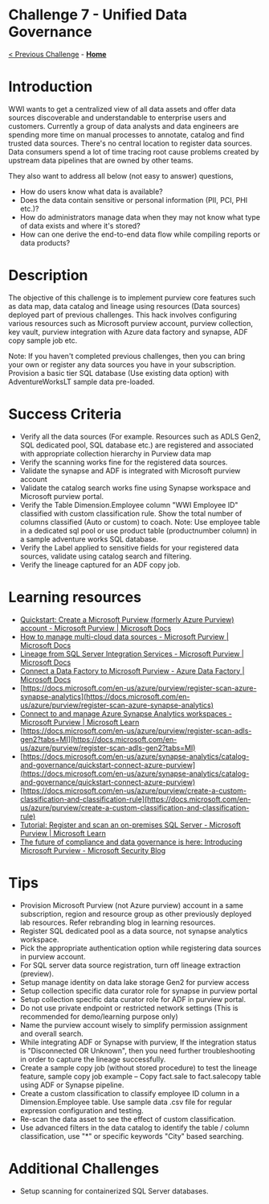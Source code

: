 # Challenge 7 - Unified Data Governance

[< Previous Challenge](./Challenge-06.md) - **[Home](../README.md)**

# Introduction

WWI wants to get a centralized view of all data assets and offer data sources discoverable and understandable to enterprise users and customers. Currently a group of data analysts and data engineers are spending more time on manual processes to annotate, catalog and find trusted data sources. There's no central location to register data sources. Data consumers spend a lot of time tracing root cause problems created by upstream data pipelines that are owned by other teams.

They also want to address all below (not easy to answer) questions,

- How do users know what data is available?
- Does the data contain sensitive or personal information (PII, PCI, PHI etc.)?
- How do administrators manage data when they may not know what type of data exists and where it's stored?
- How can one derive the end-to-end data flow while compiling reports or data products?

# Description

The objective of this challenge is to implement purview core features such as data map, data catalog and lineage using resources (Data sources) deployed part of previous challenges. This hack involves configuring various resources such as Microsoft purview account, purview collection, key vault, purview integration with Azure data factory and synapse, ADF copy sample job etc.

Note: If you haven't completed previous challenges, then you can bring your own or register any data sources you have in your subscription. Provision a basic tier SQL database (Use existing data option) with AdventureWorksLT sample data pre-loaded.

# Success Criteria

- Verify all the data sources (For example. Resources such as ADLS Gen2, SQL dedicated pool, SQL database etc.) are registered and associated with appropriate collection hierarchy in Purview data map
- Verify the scanning works fine for the registered data sources.
- Validate the synapse and ADF is integrated with Microsoft purview account
- Validate the catalog search works fine using Synapse workspace and Microsoft purview portal.
- Verify the Table Dimension.Employee column "WWI Employee ID" classified with custom classification rule. Show the total number of columns classified (Auto or custom) to coach. Note: Use employee table in a dedicated sql pool or use product table (productnumber column) in a sample adventure works SQL database.
- Verify the Label applied to sensitive fields for your registered data sources, validate using catalog search and filtering.
- Verify the lineage captured for an ADF copy job.

# Learning resources

- [Quickstart: Create a Microsoft Purview (formerly Azure Purview) account - Microsoft Purview | Microsoft Docs](https://docs.microsoft.com/en-us/azure/purview/create-catalog-portal)
- [How to manage multi-cloud data sources - Microsoft Purview | Microsoft Docs](https://docs.microsoft.com/en-us/azure/purview/manage-data-sources)
- [Lineage from SQL Server Integration Services - Microsoft Purview | Microsoft Docs](https://docs.microsoft.com/en-us/azure/purview/how-to-lineage-sql-server-integration-services)
- [Connect a Data Factory to Microsoft Purview - Azure Data Factory | Microsoft Docs](https://docs.microsoft.com/en-us/azure/data-factory/connect-data-factory-to-azure-purview)
- [https://docs.microsoft.com/en-us/azure/purview/register-scan-azure-synapse-analytics](https://docs.microsoft.com/en-us/azure/purview/register-scan-azure-synapse-analytics)
- [Connect to and manage Azure Synapse Analytics workspaces - Microsoft Purview | Microsoft Learn](https://learn.microsoft.com/en-us/azure/purview/register-scan-synapse-workspace?tabs=MI)
- [https://docs.microsoft.com/en-us/azure/purview/register-scan-adls-gen2?tabs=MI](https://docs.microsoft.com/en-us/azure/purview/register-scan-adls-gen2?tabs=MI)
- [https://docs.microsoft.com/en-us/azure/synapse-analytics/catalog-and-governance/quickstart-connect-azure-purview](https://docs.microsoft.com/en-us/azure/synapse-analytics/catalog-and-governance/quickstart-connect-azure-purview)
- [https://docs.microsoft.com/en-us/azure/purview/create-a-custom-classification-and-classification-rule](https://docs.microsoft.com/en-us/azure/purview/create-a-custom-classification-and-classification-rule)
- [Tutorial: Register and scan an on-premises SQL Server - Microsoft Purview | Microsoft Learn](https://learn.microsoft.com/en-us/azure/purview/tutorial-register-scan-on-premises-sql-server)
- [The future of compliance and data governance is here: Introducing Microsoft Purview - Microsoft Security Blog](https://www.microsoft.com/security/blog/2022/04/19/the-future-of-compliance-and-data-governance-is-here-introducing-microsoft-purview/)

# Tips

- Provision Microsoft Purview (not Azure purview) account in a same subscription, region and resource group as other previously deployed lab resources. Refer rebranding blog in learning resources.
- Register SQL dedicated pool as a data source, not synapse analytics workspace.
- Pick the appropriate authentication option while registering data sources in purview account.
- For SQL server data source registration, turn off lineage extraction (preview).
- Setup manage identity on data lake storage Gen2 for purview access
- Setup collection specific data curator role for synapse in purview portal
- Setup collection specific data curator role for ADF in purview portal.
- Do not use private endpoint or restricted network settings (This is recommended for demo/learning purpose only)
- Name the purview account wisely to simplify permission assignment and overall search.
- While integrating ADF or Synapse with purview, If the integration status is "Disconnected OR Unknown", then you need further troubleshooting in order to capture the lineage successfully.
- Create a sample copy job (without stored procedure) to test the lineage feature, sample copy job example – Copy fact.sale to fact.salecopy table using ADF or Synapse pipeline.
- Create a custom classification to classify employee ID column in a Dimension.Employee table. Use sample data .csv file for regular expression configuration and testing.
- Re-scan the data asset to see the effect of custom classification.
- Use advanced filters in the data catalog to identify the table / column classification, use "\*" or specific keywords "City" based searching.

# Additional Challenges

- Setup scanning for containerized SQL Server databases.
